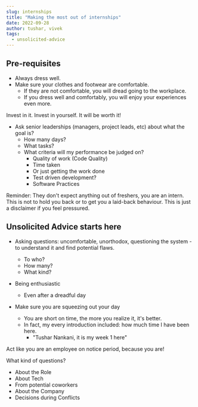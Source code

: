 ```yaml
---
slug: internships
title: "Making the most out of internships"
date: 2022-09-28
author: tushar, vivek
tags:
  - unsolicited-advice
---
```


## Pre-requisites

- Always dress well.
- Make sure your clothes and footwear are comfortable.
    - If they are not comfortable, you will dread going to the workplace.
    - If you dress well and comfortably, you will enjoy your experiences even more.

Invest in it. Invest in yourself. It will be worth it!

- Ask senior leaderships (managers, project leads, etc) about what the goal is?
    - How many days?
    - What tasks?
    - What criteria will my performance be judged on?
        - Quality of work (Code Quality)
        - Time taken
        - Or just getting the work done
        - Test driven development?
        - Software Practices

Reminder: They don't expect anything out of freshers, you are an intern. This is not to hold you back or to get you a laid-back behaviour. This is just a disclaimer if you feel pressured.

## Unsolicited Advice starts here

- Asking questions: uncomfortable, unorthodox, questioning the system - to understand it and find potential flaws.
    - To who?
    - How many?
    - What kind?

- Being enthusiastic 
    - Even after a dreadful day

- Make sure you are squeezing out your day
    - You are short on time, the more you realize it, it's better.
    - In fact, my every introduction included: how much time I have been here.
        - "Tushar Nankani, it is my week 1 here"

Act like you are an employee on notice period, because you are!

What kind of questions?

- About the Role
- About Tech
- From potential coworkers
- About the Company
- Decisions during Conflicts
